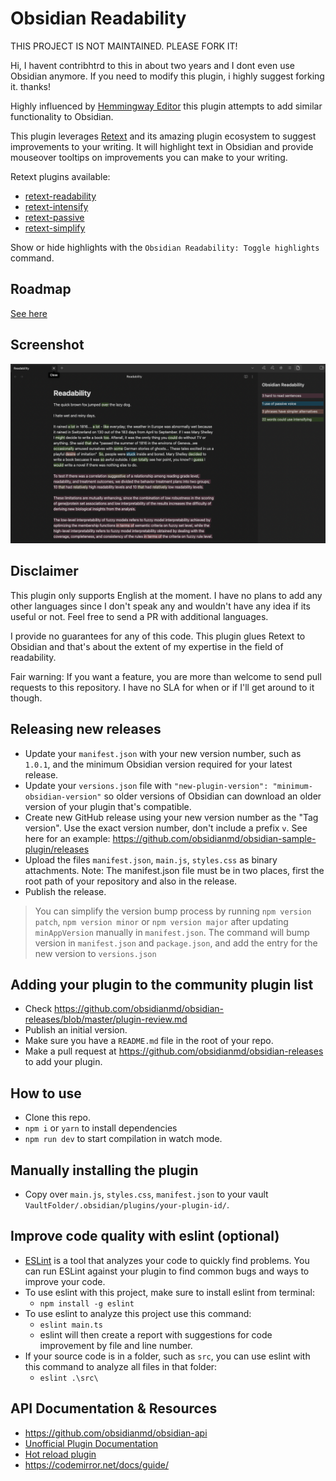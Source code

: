 # Obsidian Readability

THIS PROJECT IS NOT MAINTAINED. PLEASE FORK IT! 

Hi, I havent contribhtrd to this in about two years and I dont even use Obsidian anymore. If you need to modify this plugin, i highly suggest forking it. thanks!



Highly influenced by [Hemmingway Editor](https://hemingwayapp.com/) this plugin attempts to add similar functionality to Obsidian.

This plugin leverages [Retext](https://github.com/retextjs/retext) and its amazing plugin ecosystem to suggest improvements to your writing. It will highlight text in Obsidian and provide mouseover tooltips on improvements you can make to your writing.

Retext plugins available:

-   [retext-readability](https://github.com/retextjs/retext-readability)
-   [retext-intensify](https://github.com/retextjs/retext-intensify)
-   [retext-passive](https://github.com/retextjs/retext-passive)
-   [retext-simplify](https://github.com/retextjs/retext-simplify)

Show or hide highlights with the `Obsidian Readability: Toggle highlights` command.

## Roadmap

[See here](https://github.com/users/patleeman/projects/1)

## Screenshot

![](screenshot.png)

## Disclaimer

This plugin only supports English at the moment. I have no plans to add any other languages since I don't speak any and wouldn't have any idea if its useful or not. Feel free to send a PR with additional languages.

I provide no guarantees for any of this code. This plugin glues Retext to Obsidian and that's about the extent of my expertise in the field of readability.

Fair warning: If you want a feature, you are more than welcome to send pull requests to this repository. I have no SLA for when or if I'll get around to it though.

## Releasing new releases

-   Update your `manifest.json` with your new version number, such as `1.0.1`, and the minimum Obsidian version required for your latest release.
-   Update your `versions.json` file with `"new-plugin-version": "minimum-obsidian-version"` so older versions of Obsidian can download an older version of your plugin that's compatible.
-   Create new GitHub release using your new version number as the "Tag version". Use the exact version number, don't include a prefix `v`. See here for an example: https://github.com/obsidianmd/obsidian-sample-plugin/releases
-   Upload the files `manifest.json`, `main.js`, `styles.css` as binary attachments. Note: The manifest.json file must be in two places, first the root path of your repository and also in the release.
-   Publish the release.

> You can simplify the version bump process by running `npm version patch`, `npm version minor` or `npm version major` after updating `minAppVersion` manually in `manifest.json`.
> The command will bump version in `manifest.json` and `package.json`, and add the entry for the new version to `versions.json`

## Adding your plugin to the community plugin list

-   Check https://github.com/obsidianmd/obsidian-releases/blob/master/plugin-review.md
-   Publish an initial version.
-   Make sure you have a `README.md` file in the root of your repo.
-   Make a pull request at https://github.com/obsidianmd/obsidian-releases to add your plugin.

## How to use

-   Clone this repo.
-   `npm i` or `yarn` to install dependencies
-   `npm run dev` to start compilation in watch mode.

## Manually installing the plugin

-   Copy over `main.js`, `styles.css`, `manifest.json` to your vault `VaultFolder/.obsidian/plugins/your-plugin-id/`.

## Improve code quality with eslint (optional)

-   [ESLint](https://eslint.org/) is a tool that analyzes your code to quickly find problems. You can run ESLint against your plugin to find common bugs and ways to improve your code.
-   To use eslint with this project, make sure to install eslint from terminal:
    -   `npm install -g eslint`
-   To use eslint to analyze this project use this command:
    -   `eslint main.ts`
    -   eslint will then create a report with suggestions for code improvement by file and line number.
-   If your source code is in a folder, such as `src`, you can use eslint with this command to analyze all files in that folder:
    -   `eslint .\src\`

## API Documentation & Resources

-   https://github.com/obsidianmd/obsidian-api
-   [Unofficial Plugin Documentation](https://marcus.se.net/obsidian-plugin-docs/)
-   [Hot reload plugin](https://github.com/pjeby/hot-reload)
-   https://codemirror.net/docs/guide/
